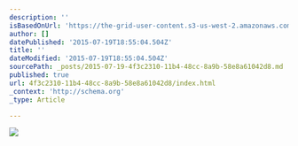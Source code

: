```yaml
---
description: ''
isBasedOnUrl: 'https://the-grid-user-content.s3-us-west-2.amazonaws.com/3b727eff-7c3f-4b79-aced-3647dbf88e46.jpg'
author: []
datePublished: '2015-07-19T18:55:04.504Z'
title: ''
dateModified: '2015-07-19T18:55:04.504Z'
sourcePath: _posts/2015-07-19-4f3c2310-11b4-48cc-8a9b-58e8a61042d8.md
published: true
url: 4f3c2310-11b4-48cc-8a9b-58e8a61042d8/index.html
_context: 'http://schema.org'
_type: Article

---
```

![](https://the-grid-user-content.s3-us-west-2.amazonaws.com/3b727eff-7c3f-4b79-aced-3647dbf88e46.jpg)